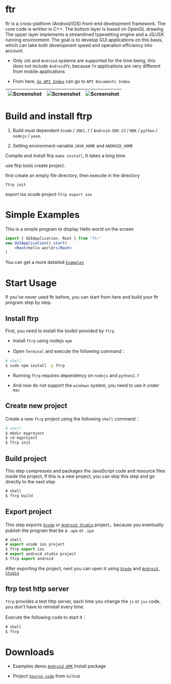 ftr
===============

ftr is a cross-platform (Android/iOS) front-end development framework. The core code is written in C++. The bottom layer is based on OpenGL drawing. The upper layer implements a streamlined typesetting engine and a JS/JSX running environment. The goal is to develop GUI applications on this basis, which can take both development speed and operation efficiency into account.

* Only `iOS` and `Android` systems are supported for the time being, this does not include `AndroidTV`, because `TV` applications are very different from mobile applications

* From here, [`Go API Index`](http://ngui.fun/doc/) can go to `API Documents Index`

| ![Screenshot](http://ngui.fun/img/0x0ss.jpg) | ![Screenshot](http://ngui.fun/img/0x0ss_3.jpg) | ![Screenshot](http://ngui.fun/img/0x0ss_4.jpg) |
|--|--|--|


Build and install ftrp
===============

1. Build must dependent `Xcode` / `JDK1.7` / `Android-SDK-23` / `NDK` / `python` / `nodejs` / `yasm`.

2. Setting environment variable `JAVA_HOME` and `ANDROID_HOME`

Compile and install ftrp `make install`, It takes a long time.

use ftrp tools create project.

first create an empty file directory, then execute in the directory

`ftrp init`

export ios xcode project `ftrp export ios`


# Simple Examples

This is a simple program to display Hello world on the screen

```jsx
import { GUIApplication, Root } from 'ftr'
new GUIApplication().start(
	<Root>hello world!</Root>
)
```

You can get a more detailed [`Examples`]

# Start Usage

If you've never used ftr before, you can start from here and build your ftr program step by step.

## Install ftrp

First, you need to install the toolkit provided by `ftrp`

* Install `ftrp` using nodejs `npm` 

* Open `Terminal` and execute the following command：

```sh
# shell
$ sudo npm install -g ftrp

```
	
* Running `ftrp` requires dependency on `nodejs` and `python2.7`

* And now do not support the `windows` system, you need to use it under `mac`

## Create new project

Create a new `ftrp` project using the following `shell` command：

```sh
# shell
$ mkdir myproject
$ cd myproject
$ ftrp init
```

## Build project

This step compresses and packages the JavaScript code and resource files inside the project,
If this is a new project, you can skip this step and go directly to the next step

```js
# shell
$ ftrp build
```

## Export project

This step exports [`Xcode`] or [`Android Studio`] project，because you eventually publish the program that be a `.apk` or `.ipa`

```js
# shell
# export xcode ios project
$ ftrp export ios
# export android studio project
$ ftrp export android
```

After exporting the project, next you can open it using [`Xcode`] and [`Android Studio`]

## ftrp test http server

`ftrp` provides a test http server, each time you change the `js` or `jsx` code, you don't have to reinstall every time.

Execute the following code to start it：

```js
# shell
$ ftrp
```

# Downloads

* Examples demo [`Android APK`] Install package

* Project [`Source code`] from `Github`


[`Examples`]: https://github.com/louis-tru/ftr/tree/master/demo
[`Xcode`]: https://developer.apple.com/library/content/documentation/IDEs/Conceptual/AppDistributionGuide/ConfiguringYourApp/ConfiguringYourApp.html
[`Android Studio`]: https://developer.android.com/studio/projects/create-project.html
[`Android APK`]: https://github.com/louis-tru/ftr/releases/download/v0.1.0/examples-release.apk
[`NPM`]: https://www.npmjs.com/package/ftrp
[`Source code`]: https://github.com/louis-tru/ftr
